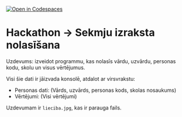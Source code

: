 [![Open in Codespaces](https://classroom.github.com/assets/launch-codespace-f4981d0f882b2a3f0472912d15f9806d57e124e0fc890972558857b51b24a6f9.svg)](https://classroom.github.com/open-in-codespaces?assignment_repo_id=10306631)
# Hackathon -> Sekmju izraksta nolasīšana

Uzdevums: izveidot programmu, kas nolasīs vārdu, uzvārdu, personas kodu, skolu un visus vērtējumus.

Visi šie dati ir jāizvada konsolē, atdalot ar virsvrakstu:
- Personas dati: (Vārds, uzvārds, personas kods, skolas nosaukums)
- Vērtējumi: (Visi vērtējumi)

Uzdevumam ir `lieciba.jpg`, kas ir parauga fails.